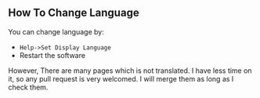 ## How To Change Language

You can change language by:

* `Help->Set Display Language`
* Restart the software

However, There are many pages which is not translated. I have less time on it, so any pull request is very welcomed. I will merge them as long as I check them.